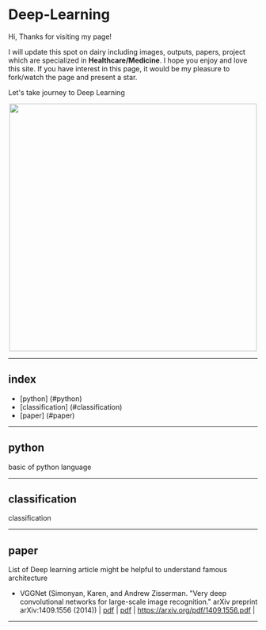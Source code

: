 # Deep-Learning


Hi, Thanks for visiting my page!

I will update this spot on dairy including images, outputs, papers, project which are specialized in <b>Healthcare/Medicine</b>. I hope you enjoy and love this site.
If you have interest in this page, it would be my pleasure to fork/watch the page and present a star.

Let's take journey to Deep Learning

<p align="center">
 <img src="https://blogs.nvidia.com/wp-content/uploads/2018/04/xx-health-care-key-visual.jpg"; width="500px">
</p>
 
 
 ----------------
 
 
 ## index
 * [python] (#python)
 * [classification] (#classification)
 * [paper] (#paper)
 
 
 -----------------
 
 
 ## python
 
 
 basic of python language
 
 
 -----------------
 
 
 ## classification
 
 
 classification
 
 
 -------------------
 
 
 ## paper
 
 
 List of Deep learning article might be helpful to understand famous architecture
 
 - VGGNet (Simonyan, Karen, and Andrew Zisserman. "Very deep convolutional networks for large-scale image recognition." arXiv preprint arXiv:1409.1556 (2014)) | [pdf](https://arxiv.org/pdf/1409.1556.pdf{:target="_blank"}) | [pdf][1] | <https://arxiv.org/pdf/1409.1556.pdf> |
 
 [1]: https://arxiv.org/pdf/1409.1556.pdf "vgg_pdf"
 
 
 --------------------
 
